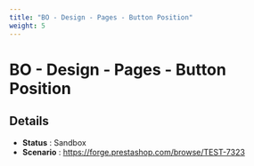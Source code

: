 ```yaml
---
title: "BO - Design - Pages - Button Position"
weight: 5
---
```


# BO - Design - Pages - Button Position
## Details
* **Status** : Sandbox
* **Scenario** : https://forge.prestashop.com/browse/TEST-7323
